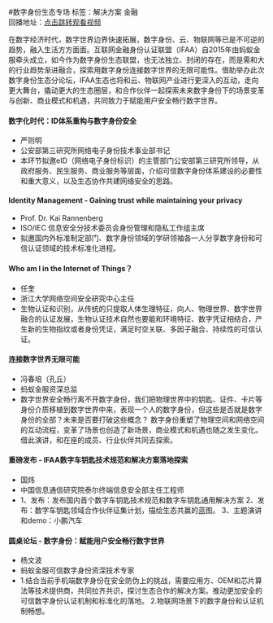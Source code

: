 #数字身份生态专场标签：<kbd>解决方案</kbd> <kbd>金融</kbd><br>回播地址：[点击跳转观看视频](https://alhlsvodhls08.e.vhall.com/mp4record/DigitalIdentityEcosystem.mp4)在数字经济时代，数字世界边界快速拓展，数字身份、云、物联网等已是不可逆的趋势，融入生活方方面面。互联网金融身份认证联盟（IFAA）自2015年由蚂蚁金服牵头成立，如今作为数字身份生态联盟，也无法独立、封闭的存在，而是需和大的行业趋势渐进融合，探索用数字身份连接数字世界的无限可能性。借助举办此次数字身份生态分论坛，IFAA生态也将和云、物联网产业进行更深入的互动，走向更大舞台，撬动更大的生态圈层，和合作伙伴一起探索未来数字身份下的场景变革与创新、商业模式和机遇，共同致力于赋能用户安全畅行数字世界。#### 数字化时代：ID体系重构与数字身份安全* 严则明* 公安部第三研究所网络电子身份技术事业部书记*  本环节拟邀eID（网络电子身份标识）的主管部门公安部第三研究所领导，从政府服务、民生服务、商业服务等层面，介绍可信数字身份体系建设的必要性和重大意义，以及生态协作共建网络安全的思路。#### Identity Management - Gaining trust while maintaining your privacy* Prof. Dr. Kai Rannenberg* ISO/IEC 信息安全分技术委员会身份管理和隐私工作组主席*  拟邀国内外标准制定部门、数字身份领域的学研领袖各一人分享数字身份和可信认证领域的技术标准化进程。#### Who am I in the Internet of Things？* 任奎* 浙江大学网络空间安全研究中心主任* 生物认证和识别，从传统的只提取人体生理特征，向人、物理世界、数字世界融合的认证发展，生物认证技术自然也要能和环境特征、数字凭证相结合，产生新的生物指纹或者身份凭证，满足时空关联、多因子融合、持续性的可信认证。#### 连接数字世界无限可能* 冯春培（孔丘）* 蚂蚁金服资深总监*  数字世界安全畅行离不开数字身份，我们把物理世界中的钥匙、证件、卡片等身份介质移植到数字世界中来，表现一个人的数字身份，但这些是否就是数字身份的全部？未来是否要打破这些概念？ 数字身份重塑了物理空间和网络空间的互动流程，变革了场景也创造了新场景，商业模式和机遇也随之发生变化。借此演讲，和在座的成员、行业伙伴共同去探索。#### 重磅发布 - IFAA数字车钥匙技术规范和解决方案落地探索* 国炜* 中国信息通信研究院泰尔终端信息安全部主任工程师*  1、发布：发布国内首个数字车钥匙技术规范和数字车钥匙通用解决方案 2、发布：数字车钥匙领域合作伙伴征集计划，描绘生态共赢的蓝图。 3、主题演讲和demo：小鹏汽车#### 圆桌论坛 - 数字身份：赋能用户安全畅行数字世界* 杨文波* 蚂蚁金服可信数字身份资深技术专家*  1.结合当前手机端数字身份在安全防伪上的挑战，需要应用方、OEM和芯片算法等技术提供商，共同拉齐共识，探讨生态合作的解决方案。推动更加安全的可信数字身份认证机制和标准化的落地。 2.物联网场景下的数字身份和认证机制畅想。